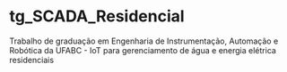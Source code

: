 # tg_SCADA_Residencial
Trabalho de graduação em Engenharia de Instrumentação, Automação e Robótica da UFABC - IoT para gerenciamento de água e energia elétrica residenciais
